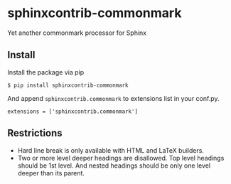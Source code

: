 # sphinxcontrib-commonmark

Yet another commonmark processor for Sphinx

## Install

Install the package via pip
```
$ pip install sphinxcontrib-commonmark
```

And append `sphinxcontrib.commonmark` to extensions list in your conf.py.
```
extensions = ['sphinxcontrib.commonmark']
```

## Restrictions

* Hard line break is only available with HTML and LaTeX builders.
* Two or more level deeper headings are disallowed.  Top level headings should be 1st level.
  And nested headings should be only one level deeper than its parent.
